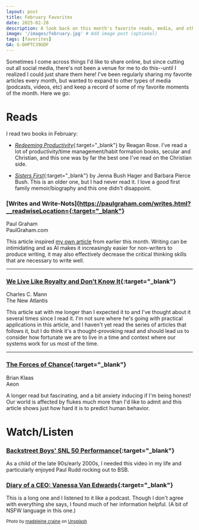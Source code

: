 ```yaml
---
layout: post
title: February Favorites
date: 2025-02-28
description: A look back on this month's favorite reads, media, and other moments. 
image: '/images/february.jpg' # Add image post (optional)
tags: [favorites]
GA: G-DHPTC39GDF
---
```

Sometimes I come across things I'd like to share online, but since cutting out all social media, there's not been a venue for me to do this--until I realized I could just share them here! I've been regularly sharing my favorite articles every month, but wanted to expand to other types of media (podcasts, videos, etc) and keep a record of some of my favorite moments of the month. Here we go:

# Reads

I read two books in February: 

- [*Redeeming Productivity*](https://amzn.to/3F7T7dq){:target="_blank"} by Reagan Rose. I've read a lot of productivity/time management/habit formation books, secular and Christian, and this one was by far the best one I've read on the Christian side. 

- [*Sisters First*](https://amzn.to/4btS1o4){:target="_blank"} by Jenna Bush Hager and Barbara Pierce Bush. This is an older one, but I had never read it. I love a good first family memoir/biography and this one didn't disappoint. 

### [Writes and Write-Nots](https://paulgraham.com/writes.html?__readwiseLocation={:target="_blank"}
Paul Graham
<br> PaulGraham.com

This article inspired [my own article](https://www.meredithcook.net/how-I-use-AI) from earlier this month. Writing can be intimidating and as AI makes it increasingly easier for non-writers to produce writing, it may also effectively decrease the critical thinking skills that are necessary to write well. 

---

### [We Live Like Royalty and Don't Know It](https://www.thenewatlantis.com/publications/we-live-like-royalty-and-dont-know-it?__readwiseLocation=){:target="_blank"}
Charles C. Mann
<br>The New Atlantis

This article sat with me longer than I expected it to and I've thought about it several times since I read it. I'm not sure where he's going with practical applications in this article, and I haven't yet read the series of articles that follows it, but I do think it's a thought-provoking read and should lead us to consider how fortunate we are to live in a time and context where our systems work for us most of the time.

---

### [The Forces of Chance](https://aeon.co/essays/without-chaos-theory-social-science-will-never-understand-the-world?ref=thebrowser.com&utm_source=substack&utm_medium=email&__readwiseLocation=){:target="_blank"}
Brian Klaas
<br>Aeon

A longer read but fascinating, and a bit anxiety inducing if I'm being honest! Our world is affected by flukes much more than I'd like to admit and this article shows just how hard it is to predict human behavior.

# Watch/Listen

### [Backstreet Boys' SNL 50 Performance](https://www.youtube.com/watch?v=7iAKNEBghmw){:target="_blank"}

As a child of the late 90s/early 2000s, I needed this video in my life and particularly enjoyed Paul Rudd rocking out to BSB. 

### [Diary of a CEO: Vanessa Van Edwards](https://www.youtube.com/watch?v=VHUrdELKjDw&t=122s&__readwiseLocation=){:target="_blank"}

This is a long one and I listened to it like a podcast. Though I don't agree with everything she says, I found much of her information helpful. (A bit of NSFW language in this one.)

<sub>Photo by <a href="https://unsplash.com/@m_rags?utm_content=creditCopyText&utm_medium=referral&utm_source=unsplash">madeleine craine</a> on <a href="https://unsplash.com/photos/february-text-on-white-paper-iIs4_O1wQ-c?utm_content=creditCopyText&utm_medium=referral&utm_source=unsplash">Unsplash</a></sub>
